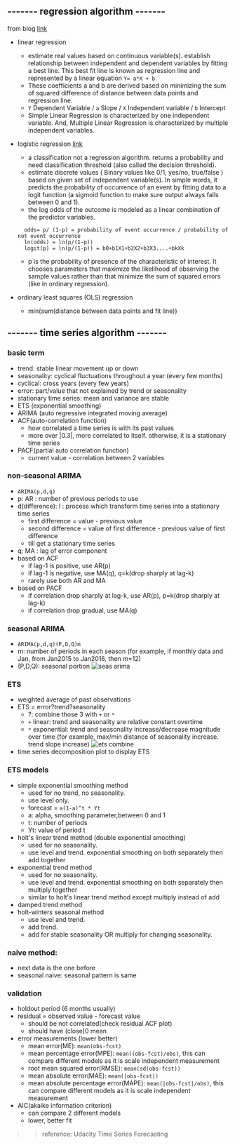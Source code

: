 ## ------- regression algorithm -------
from blog [link](https://www.analyticsvidhya.com/blog/2017/09/common-machine-learning-algorithms/)

* linear regression
  - estimate real values based on continuous variable(s). establish relationship between independent and dependent variables by fitting a best line. This best fit line is known as regression line and represented by a linear equation `Y= a*X + b`.
  - These coefficients a and b are derived based on minimizing the sum of squared difference of distance between data points and regression line.
  - `Y` Dependent Variable / `a` Slope / `X` Independent variable / `b` Intercept
  - Simple Linear Regression is characterized by one independent variable. And, Multiple Linear Regression is characterized by multiple independent variables.

* logistic regression [link](https://developers.google.com/machine-learning/crash-course/logistic-regression/calculating-a-probability)
  -  a classification not a regression algorithm. returns a probability and need classification threshold (also called the decision threshold).
  -  estimate discrete values ( Binary values like 0/1, yes/no, true/false ) based on given set of independent variable(s). In simple words, it predicts the probability of occurrence of an event by fitting data to a logit function (a sigmoid function to make sure output always falls between 0 and 1).
  -  the log odds of the outcome is modeled as a linear combination of the predictor variables.
  ```
    odds= p/ (1-p) = probability of event occurrence / probability of not event occurrence
    ln(odds) = ln(p/(1-p))
    logit(p) = ln(p/(1-p)) = b0+b1X1+b2X2+b3X3....+bkXk
  ```
  -  p is the probability of presence of the characteristic of interest. It chooses parameters that maximize the likelihood of observing the sample values rather than that minimize the sum of squared errors (like in ordinary regression).
* ordinary least squares (OLS) regression
  - min(sum(distance between data points and fit line))









## ------- time series algorithm -------
### basic term
* trend: stable linear movement up or down
* seasonality: cyclical fluctuations throughout a year (every few months)
* cyclical: cross years (every few years)
* error: part/value that not explained by trend or seasonality
* stationary time series: mean and variance are stable
* ETS (exponential smoothing)
* ARIMA (auto regressive integrated moving average)
* ACF(auto-correlation function)
  - how correlated a time series is with its past values
  - more over |0.3|, more correlated to itself. otherwise, it is a stationary time series
* PACF(partial auto correlation function)
  - current value - correlation between 2 variables


### non-seasonal ARIMA
* `ARIMA(p,d,q)`
* p: AR : number of previous periods to use
* d(difference): I : process which transform time series into a stationary time series
  - first difference = value - previous value
  - second difference = value of first difference - previous value of first difference
  - till get a stationary time series
* q: MA : lag of error component
* based on ACF
  - if lag-1 is positive, use AR(p)
  - if lag-1 is negative, use MA(q), q=k(drop sharply at lag-k)
  - rarely use both AR and MA
* based on PACF
  - if correlation drop sharply at lag-k, use AR(p), p=k(drop sharply at lag-k)
  - if correlation drop gradual, use MA(q)
### seasonal ARIMA
* `ARIMA(p,d,q)(P,D,Q)m`
* m: number of periods in each season (for example, if monthly data and Jan, from Jan2015 to Jan2016, then m=12)
* (P,D,Q): seasonal portion
![seas arima](https://github.com/karina7rang/notes/blob/master/machine_learning/picture/machine_learning-regressionts_seasarima.png)

### ETS
* weighted average of past observations
* ETS = error?trend?seasonality
  - ?: combine those 3 with `+` or `*`
  - `+` linear: trend and seasonality are relative constant overtime
  - `*` exponential: trend and seasonality increase/decrease magnitude over time (for example, max/min distance of seasonality increase. trend slope increase)
![ets combine](https://github.com/karina7rang/notes/blob/master/machine_learning/picture/machine_learning-regressionts_ets.png)
* time series decomposition plot to display ETS
### ETS models
* simple exponential smoothing method
  - used for no trend, no seasonality. 
  - use level only.
  - forecast = `a(1-a)^t * Yt`
  - a: alpha, smoothing parameter,between 0 and 1
  - t: number of periods
  - Yt: value of period t
* holt's linear trend method (double exponential smoothing)
  - used for no seasonality.
  - use level and trend. exponential smoothing on both separately then add together
* exponential trend method
  - used for no seasonality.
  - use level and trend. exponential smoothing on both separately then multiply together
  - similar to holt's linear trend method except multiply instead of add
* damped trend method
* holt-winters seasonal method
  - use level and trend. 
  - add trend.
  - add for stable seasonality OR multiply for changing seasonality.
  

### naive method: 
* next data is the one before
* seasonal naive: seasonal pattern is same

### validation
* holdout period (6 months usually)
* residual = observed value - forecast value
  - should be not correlated(check residual ACF plot)
  - should have (close)0 mean
* error measurements (lower better)
  - mean error(ME): `mean(obs-fcst)`
  - mean percentage error(MPE): `mean((obs-fcst)/obs)`, this can compare different models as it is scale independent measurement
  - root mean squared error(RMSE): `mean(sd(obs-fcst))`
  - mean absolute error(MAE): `mean(|obs-fcst|)`
  - mean absolute percentage error(MAPE): `mean(|obs-fcst|/obs)`, this can compare different models as it is scale independent measurement
* AIC(akaike information criterion)
  - can compare 2 different models
  - lower, better fit

>> reference: Udacity Time Series Forecasting